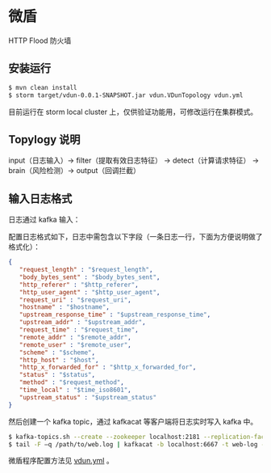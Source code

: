 # 微盾

HTTP Flood 防火墙

## 安装运行

```sh
$ mvn clean install
$ storm target/vdun-0.0.1-SNAPSHOT.jar vdun.VDunTopology vdun.yml
```

目前运行在 storm local cluster 上，仅供验证功能用，可修改运行在集群模式。

## Topylogy 说明

input（日志输入）-> filter（提取有效日志特征）
   -> detect（计算请求特征） -> brain（风险检测）-> output（回调拦截）

## 输入日志格式

日志通过 kafka 输入：

配置日志格式如下，日志中需包含以下字段（一条日志一行，下面为方便说明做了格式化）：

```json
{
   "request_length" : "$request_length",
   "body_bytes_sent" : "$body_bytes_sent",
   "http_referer" : "$http_referer",
   "http_user_agent" : "$http_user_agent",
   "request_uri" : "$request_uri",
   "hostname" : "$hostname",
   "upstream_response_time" : "$upstream_response_time",
   "upstream_addr" : "$upstream_addr",
   "request_time" : "$request_time",
   "remote_addr" : "$remote_addr",
   "remote_user" : "$remote_user",
   "scheme" : "$scheme",
   "http_host" : "$host",
   "http_x_forwarded_for" : "$http_x_forwarded_for",
   "status" : "$status",
   "method" : "$request_method",
   "time_local" : "$time_iso8601",
   "upstream_status" : "$upstream_status"
}
```

然后创建一个 kafka topic，通过 kafkacat 等客户端将日志实时写入 kafka 中。

```sh
$ kafka-topics.sh --create --zookeeper localhost:2181 --replication-factor 1 --partitions 1 --topic web-log
$ tail -F –q /path/to/web.log | kafkacat -b localhost:6667 -t web-log -z snappy
```

微盾程序配置方法见 [vdun.yml](vdun.yml) 。
